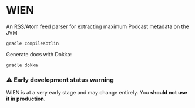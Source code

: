 # WIEN

An RSS/Atom feed parser for extracting maximum Podcast metadata on the JVM

    gradle compileKotlin
    
Generate docs with Dokka:

    gradle dokka
    
    
### ⚠️ Early development status warning

WIEN is at a very early stage and may change entirely. You __should not use it in production__.

